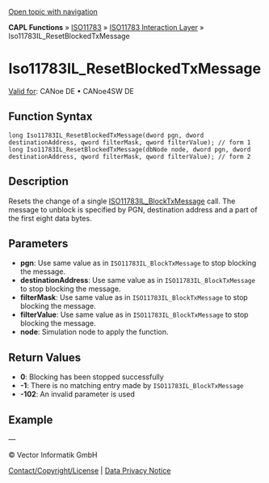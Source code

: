 [Open topic with navigation](../../../../../../CANoeDEFamily.htm#Topics/CAPLFunctions/ISO11783/ISOInteractionLayer/Functions/CAPLfunctionIso11783ILResetBlockedTxMessage.md)

**CAPL Functions** » [ISO11783](../../CAPLfunctionsISO11783Overview.md) » [ISO11783 Interaction Layer](../CAPLfunctionsISOILOverview.md) » Iso11783IL_ResetBlockedTxMessage

# Iso11783IL_ResetBlockedTxMessage

[Valid for](../../../../Shared/FeatureAvailability.md):  CANoe DE • CANoe4SW DE

## Function Syntax

```plaintext
long Iso11783IL_ResetBlockedTxMessage(dword pgn, dword destinationAddress, qword filterMask, qword filterValue); // form 1
long Iso11783IL_ResetBlockedTxMessage(dbNode node, dword pgn, dword destinationAddress, qword filterMask, qword filterValue); // form 2
```

## Description

Resets the change of a single [ISO11783IL_BlockTxMessage](CAPLfunctionIso11783ILBlockTxMessage.md) call. The message to unblock is specified by PGN, destination address and a part of the first eight data bytes.

## Parameters

- **pgn**: Use same value as in `ISO11783IL_BlockTxMessage` to stop blocking the message.
- **destinationAddress**: Use same value as in `ISO11783IL_BlockTxMessage` to stop blocking the message.
- **filterMask**: Use same value as in `ISO11783IL_BlockTxMessage` to stop blocking the message.
- **filterValue**: Use same value as in `ISO11783IL_BlockTxMessage` to stop blocking the message.
- **node**: Simulation node to apply the function.

## Return Values

- **0**: Blocking has been stopped successfully
- **-1**: There is no matching entry made by `ISO11783IL_BlockTxMessage`
- **-102**: An invalid parameter is used

## Example

—

© Vector Informatik GmbH

[Contact/Copyright/License](../../../../Shared/ContactCopyrightLicense.md) | [Data Privacy Notice](https://www.vector.com/int/en/company/get-info/privacy-policy/)